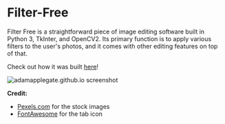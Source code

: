 # Filter-Free
Filter Free is a straightforward piece of image editing software built in Python 3, TkInter, and OpenCV2. Its primary function is to apply various filters to the user's photos, and it comes with other editing features on top of that. 


Check out how it was built [here](https://adamapplegate.github.io/projects/filter-free.html)!

![adamapplegate.github.io screenshot](https://adamapplegate.github.io/assets/img/portfolio/filter-free/emboss_demo_v1.gif "Filter Free Demo")

**Credit:**
* [Pexels.com](https://www.pexels.com/) for the stock images
* [FontAwesome](https://fontawesome.com/license) for the tab icon 
